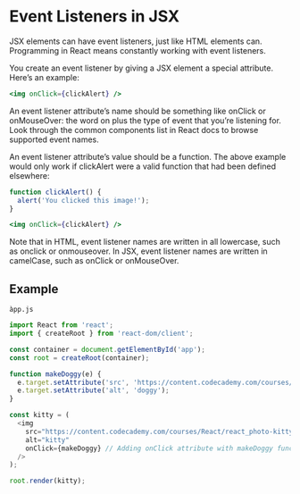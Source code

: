 # Event Listeners in JSX

JSX elements can have event listeners, just like HTML elements can. Programming in React means constantly working with event listeners.

You create an event listener by giving a JSX element a special attribute. Here’s an example:

```jsx
<img onClick={clickAlert} />
```
An event listener attribute’s name should be something like onClick or onMouseOver: the word on plus the type of event that you’re listening for. Look through the common components list in React docs to browse supported event names.

An event listener attribute’s value should be a function. The above example would only work if clickAlert were a valid function that had been defined elsewhere:

```jsx
function clickAlert() {
  alert('You clicked this image!');
}

<img onClick={clickAlert} />
```

Note that in HTML, event listener names are written in all lowercase, such as onclick or onmouseover. In JSX, event listener names are written in camelCase, such as onClick or onMouseOver.

## Example

```àpp.js```

```js
import React from 'react';
import { createRoot } from 'react-dom/client';

const container = document.getElementById('app');
const root = createRoot(container);

function makeDoggy(e) {
  e.target.setAttribute('src', 'https://content.codecademy.com/courses/React/react_photo-puppy.jpeg');
  e.target.setAttribute('alt', 'doggy');
}

const kitty = (
  <img 
    src="https://content.codecademy.com/courses/React/react_photo-kitty.jpg" 
    alt="kitty" 
    onClick={makeDoggy} // Adding onClick attribute with makeDoggy function
  />
);

root.render(kitty);

```
